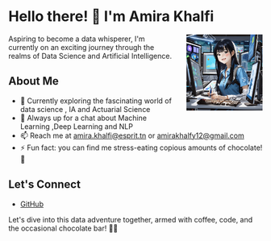 # Hello there! 👋 I'm Amira Khalfi

<img src="https://github.com/amirakhalfy/amirakhalfy/blob/f5b2ad3ce605996f733411c610a385cd3dc27159/profile.jpeg" align="right" width="30%" style="margin-bottom:20px; margin-left:20px;">

Aspiring to become a data whisperer, I'm currently on an exciting journey through the realms of Data Science and Artificial Intelligence.

## About Me

- 🌱 Currently exploring the fascinating world of data science , IA and Actuarial Science
- 💬 Always up for a chat about Machine Learning ,Deep Learning and NLP
- 📫 Reach me at amira.khalfi@esprit.tn or amirakhalfy12@gmail.com
- ⚡ Fun fact: you can find me stress-eating copious amounts of chocolate! 🍫

## Let's Connect

- [GitHub](https://github.com/amirakhalfy)

Let's dive into this data adventure together, armed with coffee, code, and the occasional chocolate bar! 🚀🍫
